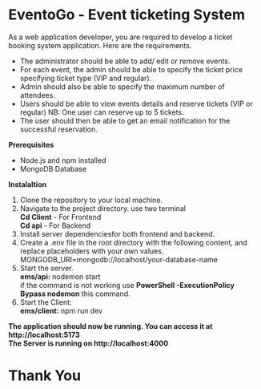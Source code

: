 # EventoGo - Event ticketing System

As a web application developer, you are required to develop a ticket booking system application. Here are the requirements.
- The administrator should be able to add/ edit or remove events.
- For each event, the admin should be able to specify the ticket price specifying ticket type (VIP and regular).
- Admin should also be able to specify the maximum number of attendees.
- Users should be able to view events details and reserve tickets (VIP or regular) NB: One user can reserve up to 5 tickets.
- The user should then be able to get an email notification for the successful reservation.




**Prerequisites**
* Node.js and npm installed
* MongoDB Database

**Instalaltion**
1. Clone the repository to your local machine.
2. Navigate to the project directory. use two terminal <br>
    **Cd Client** - For Frontend <br>
    **Cd api** - For Backend <br>
3. Install server dependenciesfor both frontend and backend.
4. Create a .env file in the root directory with the following content, and replace placeholders with your own values. <br>
     MONGODB_URI=mongodb://localhost/your-database-name
5. Start the server.<br>
     **ems/api:** nodemon start<br>
     if the command is not working use **PowerShell -ExecutionPolicy Bypass nodemon** this command.
7. Start the Client:<br>
      **ems/client:** npm run dev

**The application should now be running. You can access it at http://localhost:5173**<br>
**The Server is running on http://localhost:4000**

<h1>Thank You</h1>

